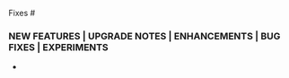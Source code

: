 <!--

Describe in detail the changes you are proposing, and the rationale.

-->

<!--

Link all GitHub issues fixed by this PR, and add references to prior related PRs.

-->

Fixes #

### NEW FEATURES | UPGRADE NOTES | ENHANCEMENTS | BUG FIXES | EXPERIMENTS

<!--

Write a short description of your changes. Examples:

- Fixed a bug
- Added a new feature
- Updated documentation

--> 

-  
